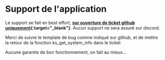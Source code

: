 # Support de l'application

Le support se fait en best effort, **[sur ouverture de ticket github uniquement](https://github.com/projetssd/kubeseed/issues/new?assignees=&labels=&template=bug_report.md&title=){:target="_blank"}**. Aucun support ne sera assuré sur discord.

Merci de suivre le template de bug comme indiqué sur github, et de mettre la retour de la fonction ks_get_system_info dans le ticket

Aucune garantie de bon fonctionnement, on fait au mieux...